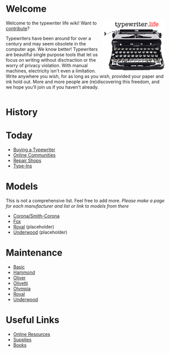 <!-- TITLE: Typewriter Life -->
<!-- SUBTITLE: A community maintained typewriter wiki -->

# Welcome
<img src="/uploads/wiki/typewriter-life.jpg" width="200" alt="Typewriter Life" align="right" />

Welcome to the typewriter life wiki!  Want to [contribute](contribute)?

Typewriters have been around for over a century and may seem obsolete in the computer age. We know better! Typewriters are beautiful single purpose tools that let us focus on writing without disctraction or the worry of privacy violation. With manual machines, electricity isn't even a limitation. Write anywhere you wish, for as long as you wish, provided your paper and ink hold out. More and more people are (re)discovering this freedom, and we hope you'll join us if you haven't already.

<div style="clear: right"></div>

# History
# Today
* [Buying a Typewriter](/today/buy)
* [Online Communities](/today/community)
* [Repair Shops](/today/shops)
* [Type-Ins](/today/typein)

# Models
This is not a comprehensive list. Feel free to add more.
*Please make a page for each manufacturer and list or link to models from there*

* [Corona/Smith-Corona](/models/Corona)
* [Fox](/models/fox)
* [Royal](/models/royal) (placeholder)
* [Underwood](/models/underwood) (placeholder)

# Maintenance
* [Basic](/maintenance/basic)
* [Hammond](/maintenance/hammond)
* [Oliver](/maintenance/oliver)
* [Olivetti](/maintenance/olivetti)
* [Olympia](/maintenance/olympia)
* [Royal](/maintenance/royal)
* [Underwood](/maintenance/underwood)
# Useful Links
* [Online Resources](/useful-links/resources)
* [Supplies](/useful-links/supplies)
* [Books](/useful-links/books)